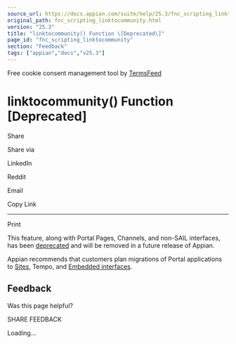```yaml
---
source_url: https://docs.appian.com/suite/help/25.3/fnc_scripting_linktocommunity.html
original_path: fnc_scripting_linktocommunity.html
version: "25.3"
title: "linktocommunity() Function \[Deprecated\]"
page_id: "fnc_scripting_linktocommunity"
section: "Feedback"
tags: ["appian","docs","v25.3"]
---
```



Free cookie consent management tool by [TermsFeed](https://www.termsfeed.com/)

# linktocommunity() Function \[Deprecated\]

Share

Share via

LinkedIn

Reddit

Email

Copy Link

* * *

Print

This feature, along with Portal Pages, Channels, and non-SAIL interfaces, has been [deprecated](Deprecated_Features.html) and will be removed in a future release of Appian.

Appian recommends that customers plan migrations of Portal applications to [Sites](Sites.html), Tempo, and [Embedded interfaces](Embedded_Interfaces.html).

## Feedback

Was this page helpful?

SHARE FEEDBACK

Loading...